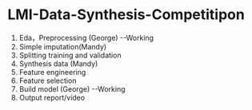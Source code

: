 # LMI-Data-Synthesis-Competitipon

1.	Eda，Preprocessing (George) --Working
2.	Simple imputation(Mandy)
3.	Splitting training and validation
4.	Synthesis data (Mandy)
5.	Feature engineering
6.	Feature selection
7.	Build model (George)  --Working
8.	Output report/video